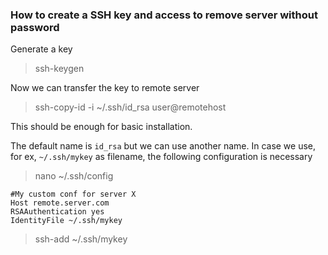 ### How to create a SSH key and access to remove server without password

Generate a key

> ssh-keygen

Now we can transfer the key to remote server

> ssh-copy-id -i ~/.ssh/id_rsa user@remotehost

This should be enough for basic installation.

The default name is `id_rsa` but we can use another name. In case we use, for ex, `~/.ssh/mykey` as filename, the following configuration is necessary

> nano ~/.ssh/config

    #My custom conf for server X
    Host remote.server.com
    RSAAuthentication yes
    IdentityFile ~/.ssh/mykey

> ssh-add ~/.ssh/mykey

